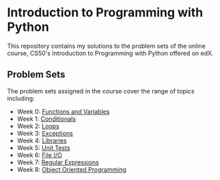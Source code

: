 # Introduction to Programming with Python
This repository contains my solutions to the problem sets of the online course, CS50's Introduction to Programming with Python offered on edX.

## Problem Sets
The problem sets assigned in the course cover the range of topics including:
- Week 0: [Functions and Variables](week0/)
- Week 1: [Conditionals](week1/)
- Week 2: [Loops](week2/)
- Week 3: [Exceptions](week3/)
- Week 4: [Libraries](week4/)
- Week 5: [Unit Tests](week5/)
- Week 6: [File I/O](week6/)
- Week 7: [Regular Expressions](week7/)
- Week 8: [Object Oriented Programming](week8/)

